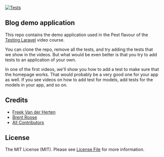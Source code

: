 [![Tests](https://github.com/tintnaingwin-genie/testing-laravel-blog-pest/actions/workflows/run-tests.yml/badge.svg)](https://github.com/tintnaingwin-genie/testing-laravel-blog-pest/actions/workflows/run-tests.yml)

## Blog demo application 

This repo contains the demo application used in the Pest flavour of the [Testing Laravel](https://testing-laravel.com) video course.

You can clone the repo, remove all the tests, and try adding the tests that we show in the videos. But what would be even better is that you try to add tests to an application of your own. 

In one of the first videos, we'll show you how to add a test to make sure that the homepage works. That would probably be a very good one for your app as well. If you see videos on how to add test for models, add tests for the models in your app, and so on.

## Credits

- [Freek Van der Herten](https://github.com/freekmurze)
- [Brent Roose](https://github.com/brendt)
- [All Contributors](../../contributors)

## License

The MIT License (MIT). Please see [License File](LICENSE.md) for more information.
